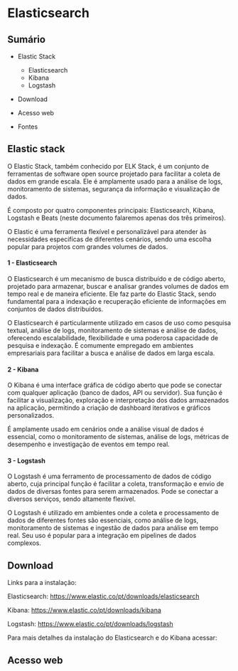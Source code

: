 # Elasticsearch

## Sumário

* Elastic Stack
  * Elasticsearch
  * Kibana
  * Logstash

* Download
* Acesso web
* Fontes

## Elastic stack

O Elastic Stack, também conhecido por ELK Stack, é um conjunto de ferramentas de software open source projetado para facilitar a coleta de dados em grande escala. Ele é amplamente usado para a análise de logs, monitoramento de sistemas, segurança da informação e visualização de dados.

É composto por quatro componentes principais: Elasticsearch, Kibana, Logstash e Beats (neste documento falaremos apenas dos três primeiros).

O Elastic é uma ferramenta flexível e personalizável para atender às necessidades especifícas de diferentes cenários, sendo uma escolha popular para projetos com grandes volumes de dados.

#### 1 - Elasticsearch

O Elasticsearch é um mecanismo de busca distribuído e de código aberto, projetado para armazenar, buscar e analisar grandes volumes de dados em tempo real e de maneira eficiente. Ele faz parte do Elastic Stack, sendo fundamental para a indexação e recuperação eficiente de informações em conjuntos de dados distribuídos. 

O Elasticsearch é particularmente utilizado em casos de uso como pesquisa textual, análise de logs, monitoramento de sistemas e análise de dados, oferecendo escalabilidade, flexibilidade e uma poderosa capacidade de pesquisa e indexação. É comumente empregado em ambientes empresariais para facilitar a busca e análise de dados em larga escala.

#### 2 - Kibana

O Kibana é uma interface gráfica de código aberto que pode se conectar com qualquer aplicação (banco de dados, API ou servidor). Sua função é facilitar a visualização, exploração e interpretação dos dados armazenados na aplicação, permitindo a criação de dashboard iterativos e gráficos personalizados.

É amplamente usado em cenários onde a análise visual de dados é essencial, como o monitoramento de sistemas, análise de logs, métricas de desempenho e investigação de eventos em tempo real.

#### 3 - Logstash

O Logstash é uma ferramento de processamento de dados de código aberto, cuja principal função é facilitar a coleta, transformação e envio de dados de diversas fontes para serem armazenados. Pode se conectar a diversos serviços, sendo altamente flexível.

O Logstash é utilizado em ambientes onde a coleta e processamento de dados de diferentes fontes são essenciais, como análise de logs, monitoramento de sistemas e ingestão de dados para análise em tempo real. Seu uso é popular para a integração em pipelines de dados complexos.

## Download

Links para a instalação: 

Elasticsearch: https://www.elastic.co/pt/downloads/elasticsearch

Kibana: https://www.elastic.co/pt/downloads/kibana

Logstash: https://www.elastic.co/pt/downloads/logstash

Para mais detalhes da instalação do Elasticsearch e do Kibana acessar: 

## Acesso web


